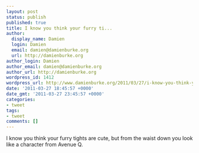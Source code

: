 ```yaml
---
layout: post
status: publish
published: true
title: I know you think your furry ti...
author:
  display_name: Damien
  login: Damien
  email: damien@damienburke.org
  url: http://damienburke.org
author_login: Damien
author_email: damien@damienburke.org
author_url: http://damienburke.org
wordpress_id: 1412
wordpress_url: http://www.damienburke.org/2011/03/27/i-know-you-think-your-furry-ti/
date: '2011-03-27 18:45:57 +0000'
date_gmt: '2011-03-27 23:45:57 +0000'
categories:
- tweet
tags:
- tweet
comments: []
---
```

<p>I know you think your furry tights are cute, but from the waist down you look like a character from Avenue Q.</p>
